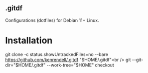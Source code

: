 ## .gitdf
Configurations (dotfiles) for Debian 11+ Linux.

Installation
============
git clone -c status.showUntrackedFiles=no --bare https://github.com/kenrendell/.gitdf "$HOME/.gitdf"<br />
git --git-dir="$HOME/.gitdf" --work-tree="$HOME" checkout
